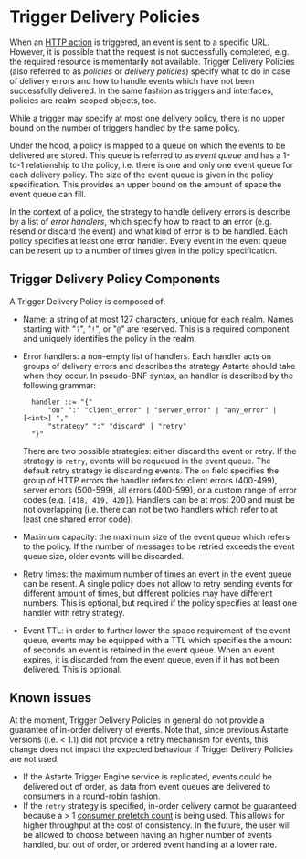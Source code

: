 <!--
Copyright 2022-2024 SECO Mind Srl

SPDX-License-Identifier: Apache-2.0
-->

# Trigger Delivery Policies

When an [HTTP action](060-triggers.html#http-actions) is triggered, an event is sent to a specific URL.
However, it is possible that the request is not successfully completed, e.g. the required resource is momentarily not available.
Trigger Delivery Policies (also referred to as *policies* or *delivery policies*) specify what to do in case of delivery errors
and how to handle events which have not been successfully delivered.
In the same fashion as triggers and interfaces, policies are realm-scoped objects, too.

While a trigger may specify at most one delivery policy, there is no upper bound on the number of triggers handled by the same policy.

Under the hood, a policy is mapped to a queue on which the events to be delivered are stored.
This queue is referred to as *event queue* and has a 1-to-1 relationship to the policy,
i.e. there is one and only one event queue for each delivery policy.
The size of the event queue is given in the policy specification.
This provides an upper bound on the amount of space the event queue can fill.

In the context of a policy, the strategy to handle delivery errors is describe by a list of *error handlers*,
which specify how to react to an error (e.g. resend or discard the event) and what kind of error is to be handled.
Each policy specifies at least one error handler. 
Every event in the event queue can be resent up to a number of times given in the policy specification.

## Trigger Delivery Policy Components

A Trigger Delivery Policy is composed of:

- Name: a string of at most 127 characters, unique for each realm. Names starting with "`?`", "`!`", or "`@`" are reserved.
  This is a required component and uniquely identifies the policy in the realm.
  
- Error handlers: a non-empty list of handlers. 
  Each handler acts on groups of delivery errors and describes the strategy Astarte should take when they occur.
  In pseudo-BNF syntax, an handler is described by the following grammar:
  ```
    handler ::= "{"
        "on" ":" "client_error" | "server_error" | "any_error" | [<int>] ","
        "strategy" ":" "discard" | "retry"
    "}"
  ```
  There are two possible strategies: either discard the event or retry. If the strategy is `retry`, events will be requeued in the event queue.
  The default retry strategy is discarding events.
  The `on` field specifies the group of HTTP errors the handler refers to: client errors (400-499), server errors (500-599), all errors (400-599), or a custom range of error codes (e.g. `[418, 419, 420]`).
  Handlers can be at most 200 and must be not overlapping (i.e. there can not be two handlers which refer to at least one shared error code).
  
- Maximum capacity: the maximum size of the event queue which refers to the policy.
  If the number of messages to be retried exceeds the event queue size, older events will be discarded.

- Retry times: the maximum number of times an event in the event queue can be resent.
  A single policy does not allow to retry sending events for different amount of times, but different policies may have different numbers.
  This is optional, but required if the policy specifies at least one handler with retry strategy.

- Event TTL: in order to further lower the space requirement of the event queue, events may be equipped with a TTL which specifies the amount of
  seconds an event is retained in the event queue. When an event expires, it is discarded from the event queue, even if it has not been
  delivered. This is optional.


## Known issues

At the moment, Trigger Delivery Policies in general do not provide a guarantee of in-order delivery of events.
Note that, since previous Astarte versions (i.e. < 1.1) did not provide a retry mechanism for events, this change does
not impact the expected behaviour if Trigger Delivery Policies are not used.

- If the Astarte Trigger Engine service is replicated, events could be delivered out of order, as data from event queues are delivered to consumers in a round-robin fashion.
- If the `retry` strategy is specified, in-order delivery cannot be guaranteed because a > 1 [consumer prefetch count](https://www.rabbitmq.com/consumer-prefetch.html) is being used.
  This allows for higher throughput at the cost of consistency. In the future, the user will be allowed to choose between having an higher number of
  events handled, but out of order, or ordered event handling at a lower rate.
